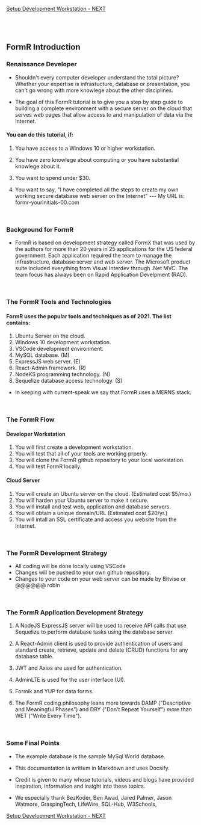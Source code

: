 <!-- ------------------------------------------------------------------------- -->

<div class="page-back disabled">

</div><div class="page-next">

[Setup Development Workstation - NEXT](/Setup/fr0101_Setup-Developer-Workstation.md)
</div><div style="margin-top:35px">&nbsp;</div>

<!-- ------------------------------------------------------------------------- -->


## FormR Introduction
### Renaissance Developer

- Shouldn't every computer developer understand the total picture? Whether your expertise is infrastucture, database or presentation, you can't go wrong with more knowlege about the other disciplines. 

- The goal of this FormR tutorial is to give you a step by step guide to building a complete environment with a secure server on the cloud that serves web pages that allow access to and manipulation of  data via the Internet.

#### You can do this tutorial, if:

1. You have access to a Windows 10 or higher workstation.

2. You have zero knowlege about computing or you have substantial knowlege about it.

3. You want to spend under $30.

4. You want to say, "I have completed all the steps to create my own working secure database web server on the Internet" --- My URL is: formr-yourinitials-00.com
<br/>

### Background for FormR

- FormR is based on development strategy called FormX that was used by the authors for more than 20 years in 25 applications for the US federal government. Each application required the team to manage the infrastructure, database server and web server. The Microsoft product suite included everything from Visual Interdev through .Net MVC. The team focus has always been on Rapid Application Develpment (RAD). 
<br/>

### The FormR Tools and Technologies

#### FormR uses the popular tools and techniques as of 2021. The list contains:

1. Ubuntu Server on the cloud.
2. Windows 10 development workstation.
3. VSCode development environment.
4. MySQL database. (M)
5. ExpressJS web server. (E)
6. React-Admin framework. (R)
7. NodeKS programming technology. (N)
8. Sequelize database access technology. (S)

- In keeping with current-speak we say that FormR uses a MERNS stack. 
<br/>

### The FormR Flow

#### Developer Workstation

1. You will first create a development workstation.
2. You will test that all of your tools are working prperly.
3. You will clone the FormR github repository to your local workstation.
4. You will test FormR locally.

#### Cloud Server

1. You will create an Ubuntu server on the cloud. (Estimated cost $5/mo.)
2. You will harden your Ubuntu server to make it secure.
3. You will install and test web, application and database servers.
4. You will obtain a unique domain/URL (Estimated cost $20/yr.)
5. You will intall an SSL certificate and access you website from the Internet.
<br/>

### The FormR Development Strategy

- All coding will be done locally using VSCode
- Changes will be pushed to your own github repository.
- Changes to your code on your web server can be made by Bitvise or @@@@@@ robin
<br/>

### The FormR Application Development Strategy

1. A NodeJS ExpressJS server will be used to receive API calls that use Sequelize to perform database tasks using the database server.  

2. A React-Admin client is used to provide authentication of  users and standard create, retrieve, update and delete (CRUD) functions for any database table. 

3. JWT and Axios are used for authentication. 

4. AdminLTE is used for the user interface (UI).

5. Formik and YUP for data forms.

6. The FormR coding philosophy leans more towards DAMP ("Descriptive and Meaningful Phases") and DRY ("Don't Repeat Yourself") more than  WET ("Write Every Time").
<br/>

### Some Final Points

- The example database is the sample MySql World database.

- This documentation is writtem in Markdown and uses Docsify.

- Credit is given to many whose tutorials, videos and blogs have provided inspiration, information and insight into these topics. 

- We especially thank BezKoder, Ben Awad, Jared Palmer, Jason Watmore, 
GraspingTech, LifeWire, SQL-Hub, W3Schools,

<!-- ------------------------------------------------------------------------- -->

<div class="page-back disabled">


</div><div class="page-next">

[Setup Development Workstation - NEXT](/Setup/fr0101_Setup-Developer-Workstation.md)
</div><div style="margin-top:35px">&nbsp;</div>

<!-- ------------------------------------------------------------------------- -->

